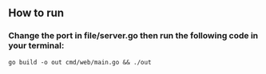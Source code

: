 ## How to run
### Change the port in file/server.go then run the following code in your terminal:
```
go build -o out cmd/web/main.go && ./out
```